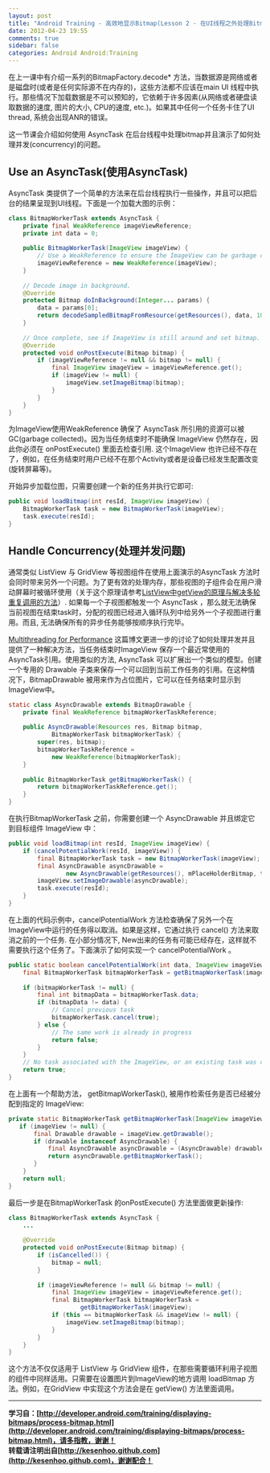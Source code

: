 ```yaml
---
layout: post
title: "Android Training - 高效地显示Bitmap(Lesson 2 - 在UI线程之外处理Bitmaps)"
date: 2012-04-23 19:55
comments: true
sidebar: false
categories: Android Android:Training
---
```


在上一课中有介绍一系列的BitmapFactory.decode* 方法，当数据源是网络或者是磁盘时(或者是任何实际源不在内存的)，这些方法都不应该在main UI 线程中执行。那些情况下加载数据是不可以预知的，它依赖于许多因素(从网络或者硬盘读取数据的速度, 图片的大小, CPU的速度, etc.)。如果其中任何一个任务卡住了UI thread, 系统会出现ANR的错误。

这一节课会介绍如何使用 AsyncTask 在后台线程中处理bitmap并且演示了如何处理并发(concurrency)的问题。

<!-- more -->

## Use an AsyncTask(使用AsyncTask)
AsyncTask 类提供了一个简单的方法来在后台线程执行一些操作，并且可以把后台的结果呈现到UI线程。下面是一个加载大图的示例：
```java
class BitmapWorkerTask extends AsyncTask {  
    private final WeakReference imageViewReference;  
    private int data = 0;  
  
    public BitmapWorkerTask(ImageView imageView) {  
        // Use a WeakReference to ensure the ImageView can be garbage collected  
        imageViewReference = new WeakReference(imageView);  
    }  
  
    // Decode image in background.  
    @Override  
    protected Bitmap doInBackground(Integer... params) {  
        data = params[0];  
        return decodeSampledBitmapFromResource(getResources(), data, 100, 100));  
    }  
  
    // Once complete, see if ImageView is still around and set bitmap.  
    @Override  
    protected void onPostExecute(Bitmap bitmap) {  
        if (imageViewReference != null && bitmap != null) {  
            final ImageView imageView = imageViewReference.get();  
            if (imageView != null) {  
                imageView.setImageBitmap(bitmap);  
            }  
        }  
    }  
}  
```
为ImageView使用WeakReference 确保了 AsyncTask 所引用的资源可以被GC(garbage collected)。因为当任务结束时不能确保 ImageView 仍然存在，因此你必须在 onPostExecute() 里面去检查引用.  这个ImageView 也许已经不存在了，例如，在任务结束时用户已经不在那个Activity或者是设备已经发生配置改变(旋转屏幕等)。

开始异步加载位图，只需要创建一个新的任务并执行它即可:
```java
public void loadBitmap(int resId, ImageView imageView) {  
    BitmapWorkerTask task = new BitmapWorkerTask(imageView);  
    task.execute(resId);  
}  
```

## Handle Concurrency(处理并发问题)
通常类似 ListView 与 GridView 等视图组件在使用上面演示的AsyncTask 方法时会同时带来另外一个问题。为了更有效的处理内存，那些视图的子组件会在用户滑动屏幕时被循环使用（关于这个原理请参考[ListView中getView的原理与解决多轮重复调用的方法](http://blog.csdn.net/kesenhoo/article/details/7196920)）. 如果每一个子视图都触发一个 AsyncTask ，那么就无法确保当前视图在结束task时，分配的视图已经进入循环队列中给另外一个子视图进行重用。而且, 无法确保所有的异步任务能够按顺序执行完毕。

[Multithreading for Performance](http://android-developers.blogspot.com/2010/07/multithreading-for-performance.html) 这篇博文更进一步的讨论了如何处理并发并且提供了一种解决方法，当任务结束时ImageView 保存一个最近常使用的AsyncTask引用。使用类似的方法,  AsyncTask 可以扩展出一个类似的模型。创建一个专用的 Drawable 子类来保存一个可以回到当前工作任务的引用。在这种情况下，BitmapDrawable 被用来作为占位图片，它可以在任务结束时显示到ImageView中。
```java
static class AsyncDrawable extends BitmapDrawable {  
    private final WeakReference bitmapWorkerTaskReference;  
  
    public AsyncDrawable(Resources res, Bitmap bitmap,  
            BitmapWorkerTask bitmapWorkerTask) {  
        super(res, bitmap);  
        bitmapWorkerTaskReference =  
            new WeakReference(bitmapWorkerTask);  
    }  
  
    public BitmapWorkerTask getBitmapWorkerTask() {  
        return bitmapWorkerTaskReference.get();  
    }  
}  
```
在执行BitmapWorkerTask 之前，你需要创建一个 AsyncDrawable 并且绑定它到目标组件 ImageView 中：
```java
public void loadBitmap(int resId, ImageView imageView) {  
    if (cancelPotentialWork(resId, imageView)) {  
        final BitmapWorkerTask task = new BitmapWorkerTask(imageView);  
        final AsyncDrawable asyncDrawable =  
                new AsyncDrawable(getResources(), mPlaceHolderBitmap, task);  
        imageView.setImageDrawable(asyncDrawable);  
        task.execute(resId);  
    }  
}  
```
在上面的代码示例中，cancelPotentialWork 方法检查确保了另外一个在ImageView中运行的任务得以取消。如果是这样，它通过执行 cancel() 方法来取消之前的一个任务. 在小部分情况下, New出来的任务有可能已经存在，这样就不需要执行这个任务了。下面演示了如何实现一个 cancelPotentialWork 。
```java
public static boolean cancelPotentialWork(int data, ImageView imageView) {  
    final BitmapWorkerTask bitmapWorkerTask = getBitmapWorkerTask(imageView);  
  
    if (bitmapWorkerTask != null) {  
        final int bitmapData = bitmapWorkerTask.data;  
        if (bitmapData != data) {  
            // Cancel previous task  
            bitmapWorkerTask.cancel(true);  
        } else {  
            // The same work is already in progress  
            return false;  
        }  
    }  
    // No task associated with the ImageView, or an existing task was cancelled  
    return true;  
}  
```
在上面有一个帮助方法， getBitmapWorkerTask(), 被用作检索任务是否已经被分配到指定的 ImageView:
```java
private static BitmapWorkerTask getBitmapWorkerTask(ImageView imageView) {  
   if (imageView != null) {  
       final Drawable drawable = imageView.getDrawable();  
       if (drawable instanceof AsyncDrawable) {  
           final AsyncDrawable asyncDrawable = (AsyncDrawable) drawable;  
           return asyncDrawable.getBitmapWorkerTask();  
       }  
    }  
    return null;  
}  
```
最后一步是在BitmapWorkerTask 的onPostExecute() 方法里面做更新操作:
```java
class BitmapWorkerTask extends AsyncTask {  
    ...  
  
    @Override  
    protected void onPostExecute(Bitmap bitmap) {  
        if (isCancelled()) {  
            bitmap = null;  
        }  
  
        if (imageViewReference != null && bitmap != null) {  
            final ImageView imageView = imageViewReference.get();  
            final BitmapWorkerTask bitmapWorkerTask =  
                    getBitmapWorkerTask(imageView);  
            if (this == bitmapWorkerTask && imageView != null) {  
                imageView.setImageBitmap(bitmap);  
            }  
        }  
    }  
}  
```
这个方法不仅仅适用于 ListView 与 GridView 组件，在那些需要循环利用子视图的组件中同样适用。只需要在设置图片到ImageView的地方调用 loadBitmap 方法。例如，在GridView 中实现这个方法会是在 getView() 方法里面调用。

***
**学习自：[http://developer.android.com/training/displaying-bitmaps/process-bitmap.html](http://developer.android.com/training/displaying-bitmaps/process-bitmap.html)，请多指教，谢谢！**  
**转载请注明出自[http://kesenhoo.github.com](http://kesenhoo.github.com)，谢谢配合！**






